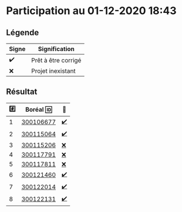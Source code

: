 # Participation au 01-12-2020 18:43

## Légende

| Signe              | Signification                 |
|--------------------|-------------------------------|
| :heavy_check_mark: | Prêt à être corrigé           |
| :x:                | Projet inexistant             |

## Résultat

|:hash:| Boréal :id:                | :100:              |
|------|----------------------------|--------------------|
| 1 | [300106677](../300106677.py) | [:heavy_check_mark:](Correction.md#etudiant-300106677) |
| 2 | [300115064](../300115064.py) | [:heavy_check_mark:](Correction.md#etudiant-300115064) |
| 3 | [300115206](../300115206.py) | [:x:](Correction.md#etudiant-300115206) |
| 4 | [300117791](../300117791.py) | [:x:](Correction.md#etudiant-300117791) |
| 5 | [300117811](../300117811.py) | [:x:](Correction.md#etudiant-300117811) |
| 6 | [300121460](../300121460.py) | [:heavy_check_mark:](Correction.md#etudiant-300121460) |
| 7 | [300122014](../300122014.py) | [:heavy_check_mark:](Correction.md#etudiant-300122014) |
| 8 | [300122131](../300122131.py) | [:heavy_check_mark:](Correction.md#etudiant-300122131) |

